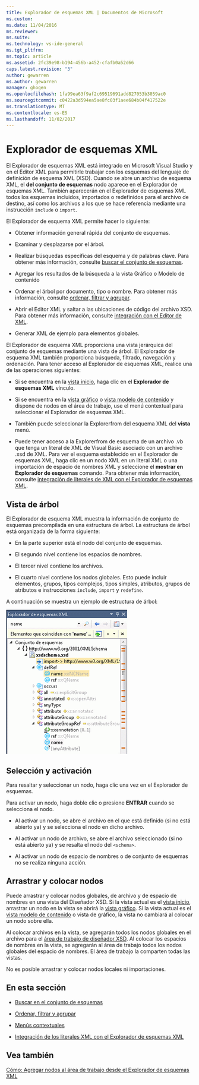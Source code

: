 ```yaml
---
title: Explorador de esquemas XML | Documentos de Microsoft
ms.custom: 
ms.date: 11/04/2016
ms.reviewer: 
ms.suite: 
ms.technology: vs-ide-general
ms.tgt_pltfrm: 
ms.topic: article
ms.assetid: 2fc39e98-b194-456b-a452-cfafb0a52d66
caps.latest.revision: "3"
author: gewarren
ms.author: gewarren
manager: ghogen
ms.openlocfilehash: 1fa99ea63f9af2c69519691add827053b3059ac0
ms.sourcegitcommit: c0422a3d594ea5ae8fc03f1aee684b04f417522e
ms.translationtype: MT
ms.contentlocale: es-ES
ms.lasthandoff: 11/02/2017
---
```

# <a name="xml-schema-explorer"></a>Explorador de esquemas XML
El Explorador de esquemas XML está integrado en Microsoft Visual Studio y en el Editor XML para permitirle trabajar con los esquemas del lenguaje de definición de esquema XML (XSD). Cuando se abre un archivo de esquema XML, el **del conjunto de esquemas** nodo aparece en el Explorador de esquemas XML. También aparecerán en el Explorador de esquemas XML todos los esquemas incluidos, importados o redefinidos para el archivo de destino, así como los archivos a los que se hace referencia mediante una instrucción `include` o `import`.  
  
 El Explorador de esquema XML permite hacer lo siguiente:  
  
-   Obtener información general rápida del conjunto de esquemas.  
  
-   Examinar y desplazarse por el árbol.  
  
-   Realizar búsquedas específicas del esquema y de palabras clave. Para obtener más información, consulte [buscar el conjunto de esquemas](../xml-tools/searching-the-schema-set.md).  
  
-   Agregar los resultados de la búsqueda a la vista Gráfico o Modelo de contenido  
  
-   Ordenar el árbol por documento, tipo o nombre. Para obtener más información, consulte [ordenar, filtrar y agrupar](../xml-tools/sorting-filtering-and-grouping-xml-schema-explorer.md).  
  
-   Abrir el Editor XML y saltar a las ubicaciones de código del archivo XSD. Para obtener más información, consulte [integración con el Editor de XML](../xml-tools/integration-with-xml-editor.md).  
  
-   Generar XML de ejemplo para elementos globales.  
  
El Explorador de esquema XML proporciona una vista jerárquica del conjunto de esquemas mediante una vista de árbol. El Explorador de esquema XML también proporciona búsqueda, filtrado, navegación y ordenación. Para tener acceso al Explorador de esquemas XML, realice una de las operaciones siguientes:  
  
-   Si se encuentra en la [vista inicio](../xml-tools/start-view.md), haga clic en el **Explorador de esquemas XML** vínculo.  
  
-   Si se encuentra en la [vista gráfico](../xml-tools/graph-view.md) o [vista modelo de contenido](../xml-tools/content-model-view.md) y dispone de nodos en el área de trabajo, use el menú contextual para seleccionar el Explorador de esquemas XML.  
  
-   También puede seleccionar la Explorerfrom del esquema XML del **vista** menú.  
  
-   Puede tener acceso a la Explorerfrom de esquema de un archivo .vb que tenga un literal de XML de Visual Basic asociado con un archivo .xsd de XML. Para ver el esquema establecido en el Explorador de esquemas XML, haga clic en un nodo XML en un literal XML o una importación de espacio de nombres XML y seleccione el **mostrar en Explorador de esquemas** comando. Para obtener más información, consulte [integración de literales de XML con el Explorador de esquemas XML](../xml-tools/integration-of-xml-literals-with-xml-schema-explorer.md).  
  
## <a name="tree-view"></a>Vista de árbol  
 El Explorador de esquema XML muestra la información de conjunto de esquemas precompilada en una estructura de árbol. La estructura de árbol está organizada de la forma siguiente:  
  
-   En la parte superior está el nodo del conjunto de esquemas.  
  
-   El segundo nivel contiene los espacios de nombres.  
  
-   El tercer nivel contiene los archivos.  
  
-   El cuarto nivel contiene los nodos globales. Esto puede incluir elementos, grupos, tipos complejos, tipos simples, atributos, grupos de atributos e instrucciones `include`, `import` y `redefine`.  
  
A continuación se muestra un ejemplo de estructura de árbol:  
  
![Explorador de esquemas XML](../xml-tools/media/xmlschemaexplorer.gif "XMLSchemaExplorer")  
  
## <a name="selection-and-activation"></a>Selección y activación  
 Para resaltar y seleccionar un nodo, haga clic una vez en el Explorador de esquemas.  
  
 Para activar un nodo, haga doble clic o presione **ENTRAR** cuando se selecciona el nodo.  
  
-   Al activar un nodo, se abre el archivo en el que está definido (si no está abierto ya) y se selecciona el nodo en dicho archivo.  
  
-   Al activar un nodo de archivo, se abre el archivo seleccionado (si no está abierto ya) y se resalta el nodo del `<schema>`.  
  
-   Al activar un nodo de espacio de nombres o de conjunto de esquemas no se realiza ninguna acción.  
  
## <a name="draging-and-dropping-nodes"></a>Arrastrar y colocar nodos  
 Puede arrastrar y colocar nodos globales, de archivo y de espacio de nombres en una vista del Diseñador XSD. Si la vista actual es el [vista inicio](../xml-tools/start-view.md), arrastrar un nodo en la vista se abrirá la [vista gráfico](../xml-tools/graph-view.md). Si la vista actual es el [vista modelo de contenido](../xml-tools/content-model-view.md) o vista de gráfico, la vista no cambiará al colocar un nodo sobre ella.  
  
 Al colocar archivos en la vista, se agregarán todos los nodos globales en el archivo para el [área de trabajo de diseñador XSD](../xml-tools/xml-schema-designer-workspace.md). Al colocar los espacios de nombres en la vista, se agregarán al área de trabajo todos los nodos globales del espacio de nombres. El área de trabajo la comparten todas las vistas.  
  
 No es posible arrastrar y colocar nodos locales ni importaciones.  
  
## <a name="in-this-section"></a>En esta sección  
  
-   [Buscar en el conjunto de esquemas](../xml-tools/searching-the-schema-set.md)  
  
-   [Ordenar, filtrar y agrupar](../xml-tools/sorting-filtering-and-grouping-xml-schema-explorer.md)  
  
-   [Menús contextuales](../xml-tools/context-menus-xml-schema-explorer.md)  
  
-   [Integración de los literales XML con el Explorador de esquemas XML](../xml-tools/integration-of-xml-literals-with-xml-schema-explorer.md)  
  
## <a name="see-also"></a>Vea también  
 [Cómo: Agregar nodos al área de trabajo desde el Explorador de esquemas XML](../xml-tools/how-to-add-nodes-to-the-workspace-from-the-xml-schema-explorer.md)